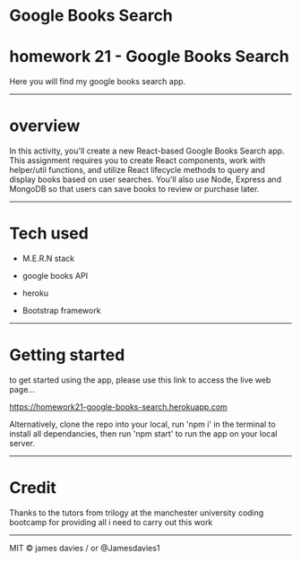 # Google Books Search

# homework 21 - Google Books Search

Here you will find my google books search app.

------------------------------------------------------------------------------------------------------------------------------


# overview

In this activity, you'll create a new React-based Google Books Search app. This assignment requires you to create React components, work with helper/util functions, and utilize React lifecycle methods to query and display books based on user searches. You'll also use Node, Express and MongoDB so that users can save books to review or purchase later.

------------------------------------------------------------------------------------------------------------------------------


# Tech used

- M.E.R.N stack

- google books API

- heroku

- Bootstrap framework

------------------------------------------------------------------------------------------------------------------------------


# Getting started

to get started using the app, please use this link to access the live web page...

https://homework21-google-books-search.herokuapp.com


Alternatively, clone the repo into your local, run 'npm i' in the terminal to install all dependancies, then run 'npm start' to run the app on your local server.

------------------------------------------------------------------------------------------------------------------------------


# Credit 

Thanks to the tutors from trilogy at the manchester university coding bootcamp for providing all i need to carry out this work

------------------------------------------------------------------------------------------------------------------------------


MIT © james davies / or @Jamesdavies1
